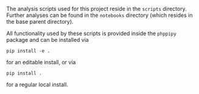 The analysis scripts used for this project reside in the `scripts` directory. Further analyses can be found in the `notebooks` directory (which resides in the base parent directory).

All functionality used by these scripts is provided inside the `phppipy` package and can be installed via

    pip install -e .

for an editable install, or via

    pip install .

for a regular local install.
